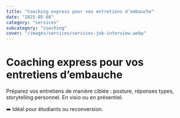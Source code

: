 ```yaml
---
title: "Coaching express pour vos entretiens d’embauche"
date: "2025-05-08"
category: "services"
subcategory: "coaching"
cover: "/images/services/services-job-interview.webp"
---
```


# Coaching express pour vos entretiens d’embauche

Préparez vos entretiens de manière ciblée : posture, réponses types, storytelling personnel. En visio ou en présentiel.

➡️ Idéal pour étudiants ou reconversion.
